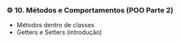 ### ⚙️ **10. Métodos e Comportamentos (POO Parte 2)**

* Métodos dentro de classes
* Getters e Setters (introdução)
